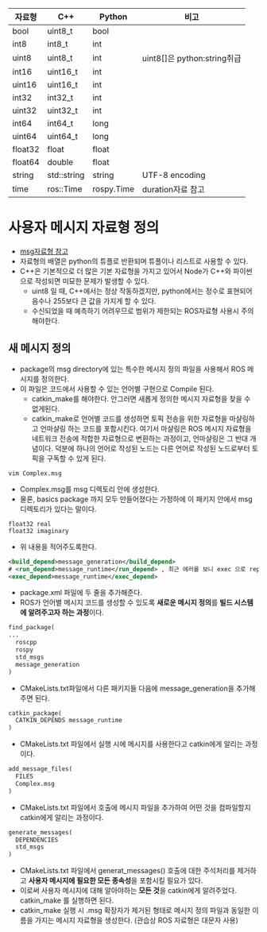 |자료형|C++|Python|비고|
|------|------|-------|------|
|bool|uint8\_t|bool||
|int8|int8\_t|int||
|uint8|uint8\_t|int|uint8\[]은 python:string취급|
|int16|uint16\_t|int||
|uint16|uint16\_t|int||
|int32|int32\_t|int||
|uint32|uint32\_t|int||
|int64|int64\_t|long||
|uint64|uint64\_t|long||
|float32|float|float||
|float64|double|float||
|string|std::string|string|UTF-8 encoding|
|time|ros::Time|rospy.Time|duration자료 참고|

# 사용자 메시지 자료형 정의
- [msg자료형 참고](http://wiki.ros.org/msg#Field_Types?distro=melodic)
- 자료형의 배열은 python의 튜플로 반환되며 튜플이나 리스트로 사용할 수 있다.
- C++은 기본적으로 더 많은 기본 자료형을 가지고 있어서 Node가 C++와 파이썬으로 작성되면 미묘한 문제가 발생할 수 있다.
  - uint8 일 때, C++에서는 정상 작동하겠지만, python에서는 정수로 표현되어 음수나 255보다 큰 값을 가지게 할 수 있다.
  - 수신되었을 때 예측하기 어려우므로 범위가 제한되는 ROS자료형 사용시 주의해야한다.

## 새 메시지 정의
- package의 msg directory에 있는 특수한 메시지 정의 파일을 사용해서 ROS 메시지를 정의한다.
- 이 파일은 코드에서 사용할 수 있는 언어별 구현으로 Compile 된다.
  - catkin\_make를 해야한다. 안그러면 새롭게 정의한 메시지 자료형을 찾을 수 없게된다.
  - catkin\_make로 언어별 코드를 생성하면 토픽 전송을 위한 자료형을 마샬링하고 언마샬링 하는 코드를 포함시킨다. 여기서 마샬링은 ROS 메시지 자료형을 네트워크 전송에 적합한 자료형으로 변환하는 과정이고, 언마샬링은 그 반대 개념이다. 덕분에 하나의 언어로 작성된 노드는 다른 언어로 작성된 노드로부터 토픽을 구독할 수 있게 된다.
```shell
vim Complex.msg
```
- Complex.msg를 msg 디렉토리 안에 생성한다.
- 물론, basics package 까지 모두 만들어졌다는 가정하에 이 패키지 안에서 msg 디렉토리가 있다는 말이다.
```
float32 real
float32 imaginary
```
- 위 내용을 적어주도록한다.
``` xml
<build_depend>message_generation</build_depend>
# <run_depend>message_runtime</run_depend> , 최근 에러를 보니 exec 으로 replace됐다고 한다.
<exec_depend>message_runtime</exec_depend>
```
- package.xml 파일에 두 줄을 추가해준다.
- ROS가 언어별 메시지 코드를 생성할 수 있도록 **새로운 메시지 정의**를 **빌드 시스템에 알려주고자 하는 과정**이다.
```txt
find_package(
...
  roscpp
  rospy
  std_msgs
  message_generation
)
```
- CMakeLists.txt파일에서 다른 패키지들 다음에 message\_generation을 추가해주면 된다.
```txt
catkin_package(
  CATKIN_DEPENDS message_runtime
)
```
- CMakeLists.txt 파일에서 실행 시에 메시지를 사용한다고 catkin에게 알리는 과정이다.
```txt
add_message_files(
  FILES
  Complex.msg
)
```
- CMakeLists.txt 파일에서 호출에 메시지 파일을 추가하여 어떤 것을 컴파일할지 catkin에게 알리는 과정이다.
```txt
generate_messages(
  DEPENDENCIES
  std_msgs
)
```
- CMakeLists.txt 파일에서 generat\_messages() 호출에 대한 주석처리를 제거하고 **사용자 메시지에 필요한 모든 종속성**을 포함시킬 필요가 있다.
- 이로써 사용자 메시지에 대해 알아야하는 **모든 것**을 catkin에게 알려주었다. catkin\_make 를 실행하면 된다.
- catkin\_make 실행 시 .msg 확장자가 제거된 형태로 메시지 정의 파일과 동일한 이름을 가지는 메시지 자료형을 생성한다. (관습상 ROS 자료형은 대문자 사용)

